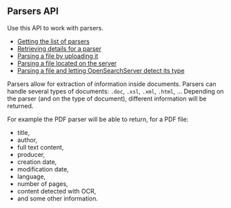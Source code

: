 ## Parsers API

Use this API to work with parsers.

* [Getting the list of parsers](list.md)
* [Retrieving details for a parser](get.md)
* [Parsing a file by uploading it](parse_upload_file.md)
* [Parsing a file located on the server](parse_local_file.md)
* [Parsing a file and letting OpenSearchServer detect its type](parse_detect_mime.md)

Parsers allow for extraction of information inside documents. Parsers can handle several types of documents: `.doc`, `.xsl`, `.xml`, `.html`, ...
Depending on the parser (and on the type of document), different information will be returned. 

For example the PDF parser will be able to return, for a PDF file:

* title,
* author,
* full text content,
* producer,
* creation date,
* modification date,
* language,
* number of pages,
* content detected with OCR,
* and some other information.

